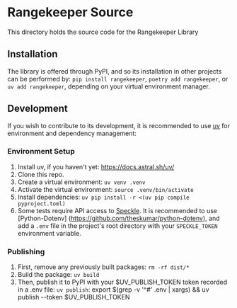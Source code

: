 # Rangekeeper Source
This directory holds the source code for the Rangekeeper Library

## Installation
The library is offered through PyPI, and so its installation in other projects can be performed by:
`pip install rangekeeper`, `poetry add rangekeeper`, or `uv add rangekeeper`, depending on your virtual environment manager.

## Development
If you wish to contribute to its development, it is recommended to use [uv](https://docs.astral.sh/uv/) for 
environment and dependency management:

### Environment Setup

1. Install uv, if you haven't yet: <https://docs.astral.sh/uv/>
2. Clone this repo.
3. Create a virtual environment: `uv venv .venv`
4. Activate the virtual environment: `source .venv/bin/activate`
5. Install dependencies: `uv pip install -r <(uv pip compile pyproject.toml)`
6. Some tests require API access to [Speckle](https://speckle.systems/). It is recommended to use [Python-Dotenv]
   (https://github.com/theskumar/python-dotenv), and add a `.env` file in the project's root directory with your `SPECKLE_TOKEN` environment variable.

### Publishing
1. First, remove any previously built packages: `rm -rf dist/*`
2. Build the package: `uv build`
3. Then, publish it to PyPI with your $UV_PUBLISH_TOKEN token recorded in a .env file: `uv publish`: export $(grep -v 
   '^#' .env | xargs) && uv publish --token $UV_PUBLISH_TOKEN
